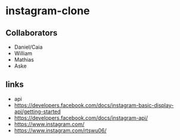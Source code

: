 # instagram-clone

## Collaborators

- Daniel/Caia
- William
- Mathias
- Aske

## links

- api
- https://developers.facebook.com/docs/instagram-basic-display-api/getting-started
- https://developers.facebook.com/docs/instagram-api/
- https://www.instagram.com/
- https://www.instagram.com/rtswu06/

